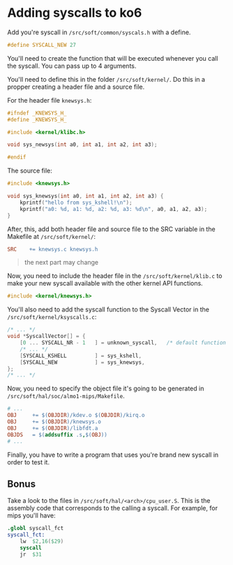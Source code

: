 # Adding syscalls to ko6

Add you're syscall in `/src/soft/common/syscals.h` with a define.

```c
#define SYSCALL_NEW 27
```

You'll need to create the function that will be executed whenever you call the syscall. You can pass up to 4 arguments.

You'll need to define this in the folder `/src/soft/kernel/`. Do this in a propper creating a header file and a source file.

For the header file `knewsys.h`:
```c
#ifndef _KNEWSYS_H_
#define _KNEWSYS_H_

#include <kernel/klibc.h>

void sys_newsys(int a0, int a1, int a2, int a3);

#endif
```

The source file:
```c
#include <knewsys.h>

void sys_knewsys(int a0, int a1, int a2, int a3) {
    kprintf("hello from sys_kshell!\n");
    kprintf("a0: %d, a1: %d, a2: %d, a3: %d\n", a0, a1, a2, a3);
}
```

After, this, add both header file and source file to the SRC variable in the Makefile at `/src/soft/kernel/`:
```makefile
SRC    += knewsys.c knewsys.h
```

> the next part may change

Now, you need to include the header file in the `/src/soft/kernel/klib.c` to make your new syscall available with the other kernel API functions.

```c
#include <kernel/knewsys.h>
```

You'll also need to add the syscall function to the Syscall Vector in the `/src/soft/kernel/ksyscalls.c`:

```c
/* ... */
void *SyscallVector[] = {
    [0 ... SYSCALL_NR - 1   ] = unknown_syscall,   /* default function */
    /* ... */
    [SYSCALL_KSHELL         ] = sys_kshell,
    [SYSCALL_NEW            ] = sys_knewsys,
};
/* ... */
```

Now, you need to specify the object file it's going to be generated in `/src/soft/hal/soc/almo1-mips/Makefile`. 
```makefile
# ...
OBJ 	+= $(OBJDIR)/kdev.o $(OBJDIR)/kirq.o
OBJ		+= $(OBJDIR)/knewsys.o
OBJ 	+= $(OBJDIR)/libfdt.a
OBJDS   = $(addsuffix .s,$(OBJ))
# ...
```

Finally, you have to write a program that uses you're brand new syscall in order to test it.

## Bonus

Take a look to the files in `/src/soft/hal/<arch>/cpu_user.S`. This is the assembly code that corresponds to the calling a syscall. For example, for mips you'll have:

```S
.globl syscall_fct
syscall_fct: 
    lw  $2,16($29)
    syscall
    jr  $31

```

